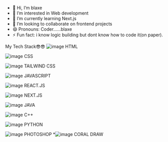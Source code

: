 - 👋 Hi, I’m blaxe
- 👀 I’m interested in Web development
- 🌱 I’m currently learning Next.js
- 💞️ I’m looking to collaborate on frontend projects
- 😄 Pronouns: Coder......blaxe
- ⚡ Fun fact: i know logic building but dont know how to code it(on paper).

My Tech Stack😎😎
![image](https://github.com/user-attachments/assets/9dba9731-5502-46c6-8ca8-4c3f0e8152b6)
HTML

![image](https://github.com/user-attachments/assets/613feeb6-112c-41ac-a05a-c9ef0e7651e8)
CSS

![image](https://github.com/user-attachments/assets/7b89ca93-4b5f-4ec5-b29e-be1d31b4980e)
TAILWIND CSS

![image](https://github.com/user-attachments/assets/80a96779-33b1-49fe-aaaa-d4bd7ad2c247)
JAVASCRIPT

![image](https://github.com/user-attachments/assets/eb53ff35-f703-4210-90e3-775ecb804098)
REACT.JS

![image](https://github.com/user-attachments/assets/67955077-a75d-47f8-9594-4360c5d88be4)
NEXT.JS

![image](https://github.com/user-attachments/assets/2e39ba6b-a488-4fd9-94c1-0b702dcecd92)
JAVA

![image](https://github.com/user-attachments/assets/d3a2c5a0-6dc1-4271-bf41-d19b6b507f6e)
C++

![image](https://github.com/user-attachments/assets/77869ded-f4c7-48d2-abbf-42797dc556b6)
PYTHON

![image](https://github.com/user-attachments/assets/93f7eb7b-8fe6-4999-ae3d-af501aaaabf3)
PHOTOSHOP
*![image](https://github.com/user-attachments/assets/010e4aee-c59b-4f84-90a2-2bcf9f9ceed7)
CORAL DRAW


<!---
blaxeisworking/blaxeisworking is a ✨ special ✨ repository because its `README.md` (this file) appears on your GitHub profile.
You can click the Preview link to take a look at your changes.
--->
